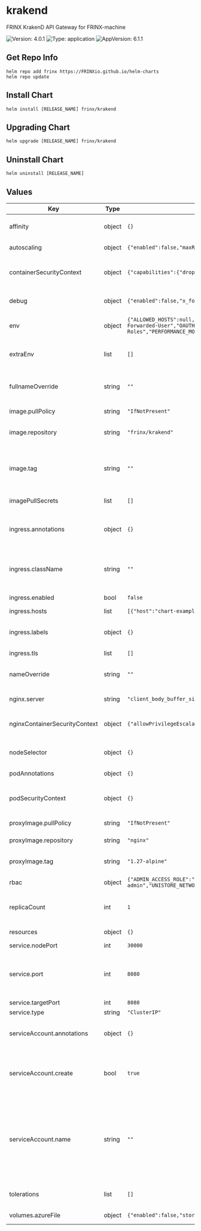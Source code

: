 # krakend

FRINX KrakenD API Gateway for FRINX-machine

![Version: 4.0.1](https://img.shields.io/badge/Version-4.0.1-informational?style=flat-square) ![Type: application](https://img.shields.io/badge/Type-application-informational?style=flat-square) ![AppVersion: 6.1.1](https://img.shields.io/badge/AppVersion-6.1.1-informational?style=flat-square)

## Get Repo Info

```console
helm repo add frinx https://FRINXio.github.io/helm-charts
helm repo update
```

## Install Chart

```console
helm install [RELEASE_NAME] frinx/krakend
```

## Upgrading Chart

```console
helm upgrade [RELEASE_NAME] frinx/krakend
```

## Uninstall Chart

```console
helm uninstall [RELEASE_NAME]
```

## Values

| Key | Type | Default | Description |
|-----|------|---------|-------------|
| affinity | object | `{}` | [Affinity for pod assignment](https://kubernetes.io/docs/concepts/configuration/assign-pod-node/#affinity-and-anti-affinity) |
| autoscaling | object | `{"enabled":false,"maxReplicas":100,"minReplicas":1,"targetCPUUtilizationPercentage":80}` | [Autoscaling parameters](https://kubernetes.io/docs/tasks/run-application/horizontal-pod-autoscale/) |
| containerSecurityContext | object | `{"capabilities":{"drop":["ALL"]}}` | Security context for KrakenD container |
| debug | object | `{"enabled":false,"x_forwarded_groups":"network-admin","x_forwarded_roles":"owner","x_forwarded_user":"frinx-admin-user"}` | Simulate USER credentials |
| env | object | `{"ALLOWED_HOSTS":null,"ALLOWED_ORIGINS":null,"DEFAULT_TIMEOUT":"2m","DEVICE_TOPOLOGY_ENABLED":true,"HTTPS_PROXY":null,"HTTP_PROXY":null,"INVENTORY_ENABLED":true,"KRAKEND_TLS_PROTOCOL":"http","L3VPN_ENABLED":false,"LOG_LEVEL":"INFO","NO_PROXY":null,"OAUTH2_KRAKEND_PLUGIN_FROM_MAP":"X-Forwarded-User","OAUTH2_KRAKEND_PLUGIN_TENANT_ID":"frinx","OAUTH2_KRAKEND_PLUGIN_USER_GROUPS_MAP":"X-Forwarded-Groups","OAUTH2_KRAKEND_PLUGIN_USER_ROLES_MAP":"X-Forwarded-Roles","PERFORMANCE_MONITOR_ENABLED":true,"PROXY_ENABLED":false,"RESOURCE_MANAGER_ENABLED":true,"TLS_DISABLED":true,"UNICONFIG_ENABLED":true,"UNICONFIG_PROTOCOL":"http","UNICONFIG_TIMEOUT":"2m","UNICONFIG_ZONES_LIST":"uniconfig","WORKFLOW_MANAGER_ENABLED":true}` | Application environment variables |
| extraEnv | list | `[]` | Additional KrakenD environment variables |
| fullnameOverride | string | `""` | String to partially override app name |
| image.pullPolicy | string | `"IfNotPresent"` | Image pull policy |
| image.repository | string | `"frinx/krakend"` | krakend image repository |
| image.tag | string | `""` | Overrides the image tag whose default is the chart appVersion. |
| imagePullSecrets | list | `[]` | [Image Pull Secrets](https://kubernetes.io/docs/tasks/configure-pod-container/pull-image-private-registry/) |
| ingress.annotations | object | `{}` | Additional annotations for the Ingress resource |
| ingress.className | string | `""` | IngressClass that will be be used to implement the Ingress |
| ingress.enabled | bool | `false` | Enable ingress |
| ingress.hosts | list | `[{"host":"chart-example.local","paths":[{"path":"/","pathType":"ImplementationSpecific"}]}]` | [Ingress Host](https://kubernetes.io/docs/concepts/services-networking/ingress/#the-ingress-resource) |
| ingress.labels | object | `{}` | Additional labels for the Ingress resource |
| ingress.tls | list | `[]` |  |
| nameOverride | string | `""` | String to partially override app name |
| nginx.server | string | `"client_body_buffer_size \"8k\";\nclient_header_buffer_size \"1k\";\nproxy_headers_hash_max_size 2048;\nproxy_headers_hash_bucket_size 128;\nproxy_connect_timeout \"3600\";\nproxy_read_timeout \"3600\";\nproxy_send_timeout \"3600\";\n"` | Nginx server configuration |
| nginxContainerSecurityContext | object | `{"allowPrivilegeEscalation":false,"capabilities":{"drop":["ALL"]},"readOnlyRootFilesystem":true,"runAsGroup":101,"runAsNonRoot":true,"runAsUser":101}` | Security context for NginX container |
| nodeSelector | object | `{}` | [Node labels for pod assignment](https://kubernetes.io/docs/concepts/scheduling-eviction/assign-pod-node/) |
| podAnnotations | object | `{}` | Pod annotations |
| podSecurityContext | object | `{}` | Configure [Pods Security Context](https://kubernetes.io/docs/tasks/configure-pod-container/security-context/#set-the-security-context-for-a-pod) |
| proxyImage.pullPolicy | string | `"IfNotPresent"` | Image pull policy |
| proxyImage.repository | string | `"nginx"` | nginx image repository |
| proxyImage.tag | string | `"1.27-alpine"` | Overrides the image tag. |
| rbac | object | `{"ADMIN_ACCESS_ROLE":"network-admin","INVENTORY_ADMIN_GROUP":"network-admin","UNICONFIG_CONTROLLER_ADMIN_GROUP":"network-admin","UNISTORE_BEARER_NODE":"bearer","UNISTORE_BEARER_ROLE":"","UNISTORE_CONTROLLER_ADMIN_GROUP":"network-admin","UNISTORE_NETWORK_NODE":"network","UNISTORE_NETWORK_ROLE":"","UNISTORE_OTHER_PERMITTED_ROLES":"","UNISTORE_SERVICE_NODE":"service","UNISTORE_SERVICE_ROLE":"","X_AUTH_USER_GROUP":"network-admin"}` | RBAC configuration |
| replicaCount | int | `1` | Number of replicas of the deployment. |
| resources | object | `{}` | [Container resources](https://kubernetes.io/docs/concepts/configuration/manage-compute-resources-container/) |
| service.nodePort | int | `30000` | Node port |
| service.port | int | `8080` | SideCar proxy (nginx reverse proxy for http/ws protocols) |
| service.targetPort | int | `8080` | Target port |
| service.type | string | `"ClusterIP"` | Service type |
| serviceAccount.annotations | object | `{}` | Annotations to add to the service account |
| serviceAccount.create | bool | `true` | Specifies whether a service account should be created |
| serviceAccount.name | string | `""` | The name of the service account to use. If not set and create is true, a name is generated using the fullname template |
| tolerations | list | `[]` | [Tolerations for pod assignment](https://kubernetes.io/docs/concepts/configuration/taint-and-toleration/) |
| volumes.azureFile | object | `{"enabled":false,"storage":{"accessKey":null,"accountName":null}}` | AzureFile volume |

